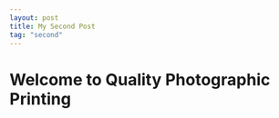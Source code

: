 ```yaml
---
layout: post
title: My Second Post
tag: "second"
---
```

<div class="fullscreen background parallax da-all" style="background-image:url('{{site.url}}assets/frames.jpg');" data-img-width="1600" data-img-height="1064" data-diff="100">
    <div class="content-a">
        <div class="content-b">
           <div class="main-title">
            <!-- <h1 class="main-1"> Welcome </h1>
             <h2 class="main-2"> to </h2>
             <h2 class="main-3"> Quality Photographic Printing </h2>  -->
            <h1 class="main-1"> Welcome to Quality Photographic Printing </h1>  
           </div>
        </div>
    </div>
</div>
  